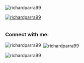 <p align="left"> <img src="
https://komarev.com/ghpvc/?username=richardparra99&label=Profile%20views&color=0e75b6&style=flat
" alt="richardparra99" /> </p>

<p align="left"> <a href="
https://github.com/ryo-ma/github-profile-trophy
"><img src="
https://github-profile-trophy.vercel.app/?username=richardparra99
" alt="richardparra99" /></a> </p>

<p align="left"> <a href="
https://twitter.com/
" target="blank"><img src="
https://img.shields.io/twitter/follow/?logo=twitter&style=for-the-badge
" alt="" /></a> </p>

<h3 align="left">Connect with me:</h3>
<p align="left">
</p>

<p><img align="left" src="
https://github-readme-stats.vercel.app/api/top-langs?username=richardparra99&show_icons=true&locale=en&layout=compact
" alt="richardparra99" /></p>

<p>&nbsp;<img align="center" src="
https://github-readme-stats.vercel.app/api?username=richardparra99&show_icons=true&locale=en
" alt="richardparra99" /></p>

<p><img align="center" src="
https://github-readme-streak-stats.herokuapp.com/?user=richardparra99&
" alt="richardparra99" /></p> 
